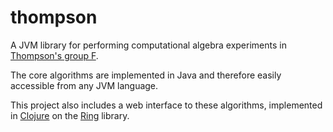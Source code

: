 # thompson

A JVM library for performing computational algebra experiments in [Thompson's group F](http://en.wikipedia.org/wiki/Thompson_groups).

The core algorithms are implemented in Java and therefore easily accessible from any JVM language.

This project also includes a web interface to these algorithms, implemented in [Clojure](http://clojure.org) on the [Ring](http://github.com/mmcgrana/ring) library.
